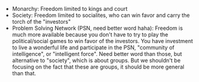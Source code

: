 
- Monarchy: Freedom limited to kings and court
- Society: Freedom limited to socialites, who can win favor and carry the torch of the "investors"
- Problem Solving Network (PSN, need better word haha): Freedom is much more available because you don't have to try to play the political/social games to win favor of the investors. You have investment to live a wonderful life and participate in the PSN, "community of intelligence", or "intelligent force". Need better word than those, but alternative to "society", which is about groups. But we shouldn't be focusing on the fact that these are groups, it should be more general than that.
